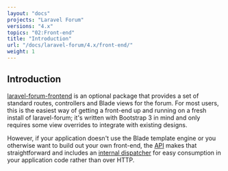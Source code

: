 ```yaml
---
layout: "docs"
projects: "Laravel Forum"
versions: "4.x"
topics: "02:Front-end"
title: "Introduction"
url: "/docs/laravel-forum/4.x/front-end/"
weight: 1
---
```


## Introduction

[laravel-forum-frontend](https://github.com/Riari/laravel-forum-frontend) is an optional package that provides a set of standard routes, controllers and Blade views for the forum. For most users, this is the easiest way of getting a front-end up and running on a fresh install of laravel-forum; it's written with Bootstrap 3 in mind and only requires some view overrides to integrate with existing designs.

However, if your application doesn't use the Blade template engine or you otherwise want to build out your own front-end, the [API](docs/laravel-forum/4.x/api.introduction.md) makes that straightforward and includes an [internal dispatcher](docs/laravel-forum/4.x/api.internal-dispatching.md) for easy consumption in your application code rather than over HTTP.
